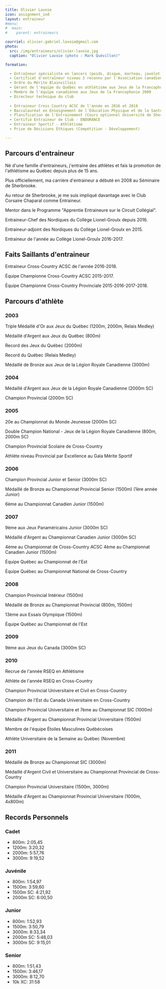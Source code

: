 ```yaml
---
title: Olivier Lavoie
icon: assignment_ind
layout: entraineur
#menu:
#  main:
#    parent: entraineurs

courriel: olivier.gabriel.lavoie@gmail.com
photo:
  src: /img/entraineurs/olivier-lavoie.jpg
  caption: "Olivier Lavoie (photo : Mark Quévillon)"

formation:

  - Entraîneur spécialiste en lancers (poids, disque, marteau, javelot) et demi-fond
  - Certificat d'entraîneur niveau 3 reconnu par l'Association canadienne d'athlétisme
  - Ordre du Mérite Blainvillois
  - Gérant de l'équipe du Québec en athlétisme aux Jeux de la Francophonie 2005
  - Membre de l'équipe canadienne aux Jeux de la Francophonie 2009
  - Directeur technique du club
  
  - Entraineur Cross Country ACSC de l'année en 2016 et 2018
  - Baccalauréat en Enseignement de l'Éducation Physique et de la Santé
  - Planification de l'Entrainement (Cours optionnel Université de Sherbrooke)
  - Certifié Entraineur de Club - ENDURANCE
  - Entraineur Sportif - Athlétisme
  - Prise de Décisions Éthiques (Compétition - Développement) 

---
```


## Parcours d'entraineur

Né d'une famille d'entraineurs, j'entraine des athlètes et fais la promotion de l'athlétisme au Québec depuis plus de 15 ans.

Plus officiellement, ma carrière d'entraineur a débuté en 2008 au Séminaire de Sherbrooke.

Au retour de Sherbrooke, je me suis impliqué davantage avec le Club Corsaire Chaparal comme Entraineur.

Mentor dans le Programme "Apprentie Entraineure sur le Circuit Collégial".

Entraineur-Chef des Nordiques du Collège Lionel-Groulx depuis 2016.

Entraineur-adjoint des Nordiques du Collège Lionel-Groulx en 2015.

Entraineur de l'année au Collège Lionel-Groulx 2016-2017.

## Faits Saillants d'entraineur

Entraineur Cross-Country ACSC de l'année 2016-2018.

Équipe Championne Cross-Country ACSC 2015-2017.

Équipe Championne Cross-Country Provinciale 2015-2016-2017-2018.

## Parcours d'athlète

### 2003

Triple Médaillé d'Or aux Jeux du Québec (1200m, 2000m, Relais Medley)

Médaillé d'Argent aux Jeux du Québec (800m)

Record des Jeux du Québec (2000m)

Record du Québec (Relais Medley)

Médaillé de Bronze aux Jeux de la Légion Royale Canadienne (3000m)

### 2004

Médaillé d'Argent aux Jeux de la Légion Royale Canadienne (2000m SC)

Champion Provincial (2000m SC)

### 2005

20e au Championnat du Monde Jeunesse (2000m SC)

Double Champion National - Jeux de la Légion Royale Canadienne (800m, 2000m SC)

Champion Provincial Scolaire de Cross-Country

Athlète niveau Provincial par Excellence au Gala Mérite Sportif

### 2006

Champion Provincial Junior et Senior (3000m SC)

Médaillé de Bronze au Championnat Provincial Senior (1500m) (1ère année Junior)

6ème au Championnat Canadien Junior (1500m)

### 2007

9ème aux Jeux Panaméricains Junior (3000m SC)

Médaillé d'Argent au Championnat Canadien Junior (3000m SC)

4ème au Championnat de Cross-Country ACSC&#13;&#10;4ème au Championnat Canadien Junior (1500m)

Équipe Québec au Championnat de l'Est

Équipe Québec au Championnat National de Cross-Country

### 2008

Champion Provincial Intérieur (1500m)

Médaillé de Bronze au Championnat Provincial (800m, 1500m)

13ème aux Essais Olympique (1500m)

Équipe Québec au Championnat de l'Est

### 2009

9ème aux Jeux du Canada (3000m SC)

### 2010

Recrue de l'année RSEQ en Athlétisme

Athlète de l'année RSEQ en Cross-Country

Champion Provincial Universitaire et Civil en Cross-Country

Champion de l'Est du Canada Universitaire en Cross-Country

Champion Provincial Universitaire et 7ème au Championnat SIC (1000m)

Médaille d'Argent au Championnat Provincial Universitaire (1500m)

Membre de l'équipe Étoiles Masculines Québécoises

Athlète Universitaire de la Semaine au Québec (Novembre)

### 2011

Médaillé de Bronze au Championnat SIC (3000m)

Médaillé d'Argent Civil et Universitaire au Championnat Provincial de Cross-Country

Champion Provincial Universitaire (1500m, 3000m)

Médaille d'Argent au Championnat Provincial Universitaire (1000m, 4x800m)

## Records Personnels

### Cadet

- 800m: 2:05,45
- 1200m: 3:20,32
- 2000m: 5:57,76
- 3000m: 9:19,52

### Juvénile

- 800m: 1:54,97
- 1500m: 3:59,60
- 1500m SC: 4:21,92
- 2000m SC: 6:00,50

### Junior

- 800m: 1:52,93
- 1500m: 3:50,79
- 3000m: 8:33,34
- 2000m SC: 5:48,03
- 3000m SC: 9:15,01

### Senior

- 800m: 1:51,43
- 1500m: 3:46,17
- 3000m: 8:12,70
- 10k XC: 31:58
